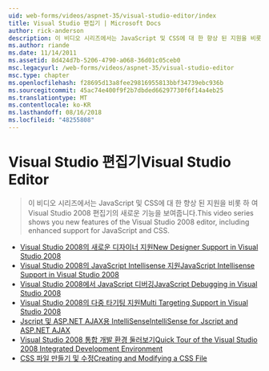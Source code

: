 ```yaml
---
uid: web-forms/videos/aspnet-35/visual-studio-editor/index
title: Visual Studio 편집기 | Microsoft Docs
author: rick-anderson
description: 이 비디오 시리즈에서는 JavaScript 및 CSS에 대 한 향상 된 지원을 비롯 하 여 Visual Studio 2008 편집기의 새로운 기능을 보여줍니다.
ms.author: riande
ms.date: 11/14/2011
ms.assetid: 8d424d7b-5206-4790-a068-36d01c05ceb0
msc.legacyurl: /web-forms/videos/aspnet-35/visual-studio-editor
msc.type: chapter
ms.openlocfilehash: f28695d13a8fee29816955813bbf34739ebc936b
ms.sourcegitcommit: 45ac74e400f9f2b7dbded66297730f6f14a4eb25
ms.translationtype: MT
ms.contentlocale: ko-KR
ms.lasthandoff: 08/16/2018
ms.locfileid: "48255808"
---
```

<a name="visual-studio-editor"></a><span data-ttu-id="7558f-103">Visual Studio 편집기</span><span class="sxs-lookup"><span data-stu-id="7558f-103">Visual Studio Editor</span></span>
====================
> <span data-ttu-id="7558f-104">이 비디오 시리즈에서는 JavaScript 및 CSS에 대 한 향상 된 지원을 비롯 하 여 Visual Studio 2008 편집기의 새로운 기능을 보여줍니다.</span><span class="sxs-lookup"><span data-stu-id="7558f-104">This video series shows you new features of the Visual Studio 2008 editor, including enhanced support for JavaScript and CSS.</span></span>


- [<span data-ttu-id="7558f-105">Visual Studio 2008의 새로운 디자이너 지원</span><span class="sxs-lookup"><span data-stu-id="7558f-105">New Designer Support in Visual Studio 2008</span></span>](new-designer-support-in-visual-studio-2008.md)
- [<span data-ttu-id="7558f-106">Visual Studio 2008의 JavaScript Intellisense 지원</span><span class="sxs-lookup"><span data-stu-id="7558f-106">JavaScript Intellisense Support in Visual Studio 2008</span></span>](javascript-intellisense-support-in-visual-studio-2008.md)
- [<span data-ttu-id="7558f-107">Visual Studio 2008에서 JavaScript 디버깅</span><span class="sxs-lookup"><span data-stu-id="7558f-107">JavaScript Debugging in Visual Studio 2008</span></span>](javascript-debugging-in-visual-studio-2008.md)
- [<span data-ttu-id="7558f-108">Visual Studio 2008의 다중 타기팅 지원</span><span class="sxs-lookup"><span data-stu-id="7558f-108">Multi Targeting Support in Visual Studio 2008</span></span>](multi-targeting-support-in-visual-studio-2008.md)
- [<span data-ttu-id="7558f-109">Jscript 및 ASP.NET AJAX용 IntelliSense</span><span class="sxs-lookup"><span data-stu-id="7558f-109">IntelliSense for Jscript and ASP.NET AJAX</span></span>](intellisense-for-jscript-and-aspnet-ajax.md)
- [<span data-ttu-id="7558f-110">Visual Studio 2008 통합 개발 환경 둘러보기</span><span class="sxs-lookup"><span data-stu-id="7558f-110">Quick Tour of the Visual Studio 2008 Integrated Development Environment</span></span>](quick-tour-of-the-visual-studio-2008-integrated-development-environment.md)
- [<span data-ttu-id="7558f-111">CSS 파일 만들기 및 수정</span><span class="sxs-lookup"><span data-stu-id="7558f-111">Creating and Modifying a CSS File</span></span>](creating-and-modifying-a-css-file.md)
